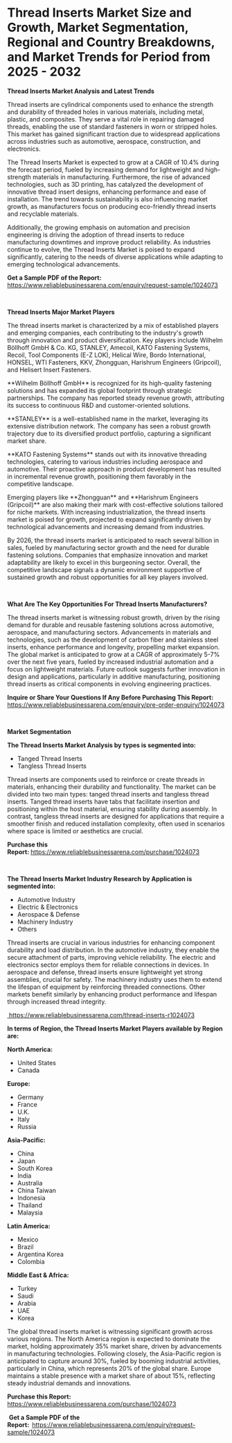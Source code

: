 <p><h1>Thread Inserts Market Size and Growth, Market Segmentation, Regional and Country Breakdowns, and Market Trends for Period from 2025 -  2032</h1></p><p><strong>Thread Inserts Market Analysis and Latest Trends</strong></p>
<p><p>Thread inserts are cylindrical components used to enhance the strength and durability of threaded holes in various materials, including metal, plastic, and composites. They serve a vital role in repairing damaged threads, enabling the use of standard fasteners in worn or stripped holes. This market has gained significant traction due to widespread applications across industries such as automotive, aerospace, construction, and electronics.</p><p>The Thread Inserts Market is expected to grow at a CAGR of 10.4% during the forecast period, fueled by increasing demand for lightweight and high-strength materials in manufacturing. Furthermore, the rise of advanced technologies, such as 3D printing, has catalyzed the development of innovative thread insert designs, enhancing performance and ease of installation. The trend towards sustainability is also influencing market growth, as manufacturers focus on producing eco-friendly thread inserts and recyclable materials.</p><p>Additionally, the growing emphasis on automation and precision engineering is driving the adoption of thread inserts to reduce manufacturing downtimes and improve product reliability. As industries continue to evolve, the Thread Inserts Market is poised to expand significantly, catering to the needs of diverse applications while adapting to emerging technological advancements.</p></p>
<p><strong>Get a Sample PDF of the Report:&nbsp;</strong> <a href="https://www.reliablebusinessarena.com/enquiry/request-sample/1024073?utm_campaign=3227&utm_medium=2&utm_source=Github&utm_content=ia&utm_term=17042025&utm_id=thread-inserts">https://www.reliablebusinessarena.com/enquiry/request-sample/1024073</a></p>
<p>&nbsp;</p>
<p><strong>Thread Inserts Major Market Players</strong></p>
<p><p>The thread inserts market is characterized by a mix of established players and emerging companies, each contributing to the industry's growth through innovation and product diversification. Key players include Wilhelm Böllhoff GmbH & Co. KG, STANLEY, Amecoil, KATO Fastening Systems, Recoil, Tool Components (E-Z LOK), Helical Wire, Bordo International, HONSEL, WTI Fasteners, KKV, Zhongguan, Harishrum Engineers (Gripcoil), and Helisert Insert Fasteners.</p><p>**Wilhelm Böllhoff GmbH** is recognized for its high-quality fastening solutions and has expanded its global footprint through strategic partnerships. The company has reported steady revenue growth, attributing its success to continuous R&D and customer-oriented solutions. </p><p>**STANLEY** is a well-established name in the market, leveraging its extensive distribution network. The company has seen a robust growth trajectory due to its diversified product portfolio, capturing a significant market share.</p><p>**KATO Fastening Systems** stands out with its innovative threading technologies, catering to various industries including aerospace and automotive. Their proactive approach in product development has resulted in incremental revenue growth, positioning them favorably in the competitive landscape.</p><p>Emerging players like **Zhongguan** and **Harishrum Engineers (Gripcoil)** are also making their mark with cost-effective solutions tailored for niche markets. With increasing industrialization, the thread inserts market is poised for growth, projected to expand significantly driven by technological advancements and increasing demand from industries.</p><p>By 2026, the thread inserts market is anticipated to reach several billion in sales, fueled by manufacturing sector growth and the need for durable fastening solutions. Companies that emphasize innovation and market adaptability are likely to excel in this burgeoning sector. Overall, the competitive landscape signals a dynamic environment supportive of sustained growth and robust opportunities for all key players involved.</p></p>
<p>&nbsp;</p>
<p><strong>What Are The Key Opportunities For Thread Inserts Manufacturers?</strong></p>
<p><p>The thread inserts market is witnessing robust growth, driven by the rising demand for durable and reusable fastening solutions across automotive, aerospace, and manufacturing sectors. Advancements in materials and technologies, such as the development of carbon fiber and stainless steel inserts, enhance performance and longevity, propelling market expansion. The global market is anticipated to grow at a CAGR of approximately 5-7% over the next five years, fueled by increased industrial automation and a focus on lightweight materials. Future outlook suggests further innovation in design and applications, particularly in additive manufacturing, positioning thread inserts as critical components in evolving engineering practices.</p></p>
<p><strong>Inquire or Share Your Questions If Any Before Purchasing This Report:</strong> <a href="https://www.reliablebusinessarena.com/enquiry/pre-order-enquiry/1024073?utm_campaign=3227&utm_medium=2&utm_source=Github&utm_content=ia&utm_term=17042025&utm_id=thread-inserts">https://www.reliablebusinessarena.com/enquiry/pre-order-enquiry/1024073</a></p>
<p>&nbsp;</p>
<p><strong>Market Segmentation</strong></p>
<p><strong>The Thread Inserts Market Analysis by types is segmented into:</strong></p>
<p><ul><li>Tanged Thread Inserts</li><li>Tangless Thread Inserts</li></ul></p>
<p><p>Thread inserts are components used to reinforce or create threads in materials, enhancing their durability and functionality. The market can be divided into two main types: tanged thread inserts and tangless thread inserts. Tanged thread inserts have tabs that facilitate insertion and positioning within the host material, ensuring stability during assembly. In contrast, tangless thread inserts are designed for applications that require a smoother finish and reduced installation complexity, often used in scenarios where space is limited or aesthetics are crucial.</p></p>
<p><strong>Purchase this Report:&nbsp;</strong><a href="https://www.reliablebusinessarena.com/purchase/1024073?utm_campaign=3227&utm_medium=2&utm_source=Github&utm_content=ia&utm_term=17042025&utm_id=thread-inserts">https://www.reliablebusinessarena.com/purchase/1024073</a></p>
<p>&nbsp;</p>
<p><strong>The Thread Inserts Market Industry Research by Application is segmented into:</strong></p>
<p><ul><li>Automotive Industry</li><li>Electric & Electronics</li><li>Aerospace & Defense</li><li>Machinery Industry</li><li>Others</li></ul></p>
<p><p>Thread inserts are crucial in various industries for enhancing component durability and load distribution. In the automotive industry, they enable the secure attachment of parts, improving vehicle reliability. The electric and electronics sector employs them for reliable connections in devices. In aerospace and defense, thread inserts ensure lightweight yet strong assemblies, crucial for safety. The machinery industry uses them to extend the lifespan of equipment by reinforcing threaded connections. Other markets benefit similarly by enhancing product performance and lifespan through increased thread integrity.</p></p>
<p><a href="https://www.reliablebusinessarena.com/thread-inserts-r1024073?utm_campaign=3227&utm_medium=2&utm_source=Github&utm_content=ia&utm_term=17042025&utm_id=thread-inserts">&nbsp;https://www.reliablebusinessarena.com/thread-inserts-r1024073</a></p>
<p><strong>In terms of Region, the Thread Inserts Market Players available by Region are:</strong></p>
<p>
    <p> <strong> North America: </strong>
        <ul>
            <li>United States</li>
            <li>Canada</li>
        </ul>
        </p> 
    <p> <strong> Europe: </strong>
        <ul>
            <li>Germany</li>
            <li>France</li>
            <li>U.K.</li>
            <li>Italy</li>
            <li>Russia</li>
        </ul>
        </p> 
    <p> <strong> Asia-Pacific: </strong>
        <ul>
            <li>China</li>
            <li>Japan</li>
            <li>South Korea</li>
            <li>India</li>
            <li>Australia</li>
            <li>China Taiwan</li>
            <li>Indonesia</li>
            <li>Thailand</li>
            <li>Malaysia</li>
        </ul>
        </p> 
    <p> <strong> Latin America: </strong>
        <ul>
            <li>Mexico</li>
            <li>Brazil</li>
            <li>Argentina Korea</li>
            <li>Colombia</li>
        </ul>
        </p> 
    <p> <strong> Middle East & Africa: </strong>
        <ul>
            <li>Turkey</li>
            <li>Saudi</li>
            <li>Arabia</li>
            <li>UAE</li>
            <li>Korea</li>
        </ul>
    </p>
    </p>
<p><p>The global thread inserts market is witnessing significant growth across various regions. The North America region is expected to dominate the market, holding approximately 35% market share, driven by advancements in manufacturing technologies. Following closely, the Asia-Pacific region is anticipated to capture around 30%, fueled by booming industrial activities, particularly in China, which represents 20% of the global share. Europe maintains a stable presence with a market share of about 15%, reflecting steady industrial demands and innovations.</p></p>
<p><strong>Purchase this Report: </strong><a href="https://www.reliablebusinessarena.com/purchase/1024073?utm_campaign=3227&utm_medium=2&utm_source=Github&utm_content=ia&utm_term=17042025&utm_id=thread-inserts">https://www.reliablebusinessarena.com/purchase/1024073</a></p>
<p>&nbsp;<strong>Get a Sample PDF of the Report:&nbsp;&nbsp;</strong><a href="https://www.reliablebusinessarena.com/enquiry/request-sample/1024073?utm_campaign=3227&utm_medium=2&utm_source=Github&utm_content=ia&utm_term=17042025&utm_id=thread-inserts">https://www.reliablebusinessarena.com/enquiry/request-sample/1024073</a></p>
<p><strong></strong></p>
<p><p></p><p></p><p></p></p>
